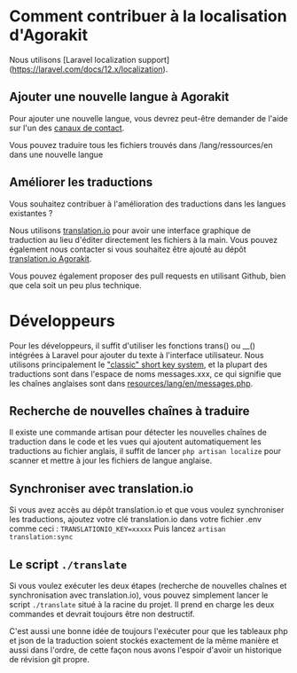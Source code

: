 # Comment contribuer à la localisation d'Agorakit

Nous utilisons [Laravel localization support] (https://laravel.com/docs/12.x/localization).

## Ajouter une nouvelle langue à Agorakit
Pour ajouter une nouvelle langue, vous devrez peut-être demander de l'aide sur l'un des [canaux de contact](contact.md).

Vous pouvez traduire tous les fichiers trouvés dans /lang/ressources/en dans une nouvelle langue

## Améliorer les traductions

Vous souhaitez contribuer à l'amélioration des traductions dans les langues existantes ?

Nous utilisons [translation.io](https://translation.io) pour avoir une interface graphique de traduction au lieu d'éditer directement les fichiers à la main. Vous pouvez également nous contacter si vous souhaitez être ajouté au dépôt [translation.io Agorakit](https://translation.io/philippejadin/agorakit/).

Vous pouvez également proposer des pull requests en utilisant Github, bien que cela soit un peu plus technique.


# Développeurs
Pour les développeurs, il suffit d'utiliser les fonctions trans() ou __() intégrées à Laravel pour ajouter du texte à l'interface utilisateur.
Nous utilisons principalement le ["classic" short key system](https://laravel.com/docs/12.x/localization#using-short-keys), et la plupart des traductions sont dans l'espace de noms messages.xxx, ce qui signifie que les chaînes anglaises sont dans [resources/lang/en/messages.php](https://github.com/agorakit/agorakit/blob/main/resources/lang/en/messages.php).

## Recherche de nouvelles chaînes à traduire
Il existe une commande artisan pour détecter les nouvelles chaînes de traduction dans le code et les vues qui ajoutent automatiquement les traductions au fichier anglais, il suffit de lancer `php artisan localize` pour scanner et mettre à jour les fichiers de langue anglaise.

## Synchroniser avec translation.io
Si vous avez accès au dépôt translation.io et que vous voulez synchroniser les traductions, ajoutez votre clé translation.io dans votre fichier .env comme ceci : `TRANSLATIONIO_KEY=xxxxx`
Puis lancez `artisan translation:sync`

## Le script `./translate`
Si vous voulez exécuter les deux étapes (recherche de nouvelles chaînes et synchronisation avec translation.io), vous pouvez simplement lancer le script `./translate` situé à la racine du projet. Il prend en charge les deux commandes et devrait toujours être non destructif.

C'est aussi une bonne idée de toujours l'exécuter pour que les tableaux php et json de la traduction soient stockés exactement de la même manière et aussi dans l'ordre, de cette façon nous avons l'espoir d'avoir un historique de révision git propre.